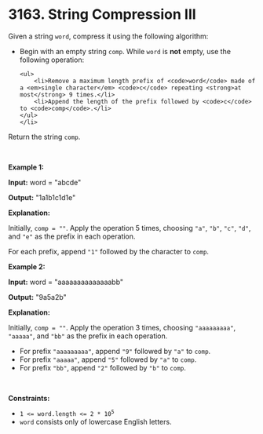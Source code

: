 <h1>3163. String Compression III</h1>

<div><p>Given a string <code>word</code>, compress it using the following algorithm:</p>

<ul>
	<li>Begin with an empty string <code>comp</code>. While <code>word</code> is <strong>not</strong> empty, use the following operation:

	<ul>
		<li>Remove a maximum length prefix of <code>word</code> made of a <em>single character</em> <code>c</code> repeating <strong>at most</strong> 9 times.</li>
		<li>Append the length of the prefix followed by <code>c</code> to <code>comp</code>.</li>
	</ul>
	</li>
</ul>

<p>Return the string <code>comp</code>.</p>

<p>&nbsp;</p>
<p><strong class="example">Example 1:</strong></p>

<div class="example-block">
<p><strong>Input:</strong> <span class="example-io">word = "abcde"</span></p>

<p><strong>Output:</strong> <span class="example-io">"1a1b1c1d1e"</span></p>

<p><strong>Explanation:</strong></p>

<p>Initially, <code>comp = ""</code>. Apply the operation 5 times, choosing <code>"a"</code>, <code>"b"</code>, <code>"c"</code>, <code>"d"</code>, and <code>"e"</code> as the prefix in each operation.</p>

<p>For each prefix, append <code>"1"</code> followed by the character to <code>comp</code>.</p>
</div>

<p><strong class="example">Example 2:</strong></p>

<div class="example-block">
<p><strong>Input:</strong> <span class="example-io">word = "aaaaaaaaaaaaaabb"</span></p>

<p><strong>Output:</strong> <span class="example-io">"9a5a2b"</span></p>

<p><strong>Explanation:</strong></p>

<p>Initially, <code>comp = ""</code>. Apply the operation 3 times, choosing <code>"aaaaaaaaa"</code>, <code>"aaaaa"</code>, and <code>"bb"</code> as the prefix in each operation.</p>

<ul>
	<li>For prefix <code>"aaaaaaaaa"</code>, append <code>"9"</code> followed by <code>"a"</code> to <code>comp</code>.</li>
	<li>For prefix <code>"aaaaa"</code>, append <code>"5"</code> followed by <code>"a"</code> to <code>comp</code>.</li>
	<li>For prefix <code>"bb"</code>, append <code>"2"</code> followed by <code>"b"</code> to <code>comp</code>.</li>
</ul>
</div>

<p>&nbsp;</p>
<p><strong>Constraints:</strong></p>

<ul>
	<li><code>1 &lt;= word.length &lt;= 2 * 10<sup>5</sup></code></li>
	<li><code>word</code> consists only of lowercase English letters.</li>
</ul>
</div>